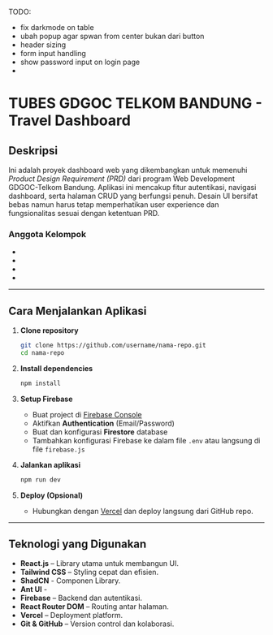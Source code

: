 
TODO:
- fix darkmode on table
- ubah popup agar spwan from center bukan dari button
- header sizing
- form input handling
- show password input on login page
-

# TUBES GDGOC TELKOM BANDUNG - Travel Dashboard

## Deskripsi

Ini adalah proyek dashboard web yang dikembangkan untuk memenuhi *Product Design Requirement (PRD)* dari program Web Development GDGOC-Telkom Bandung. Aplikasi ini mencakup fitur autentikasi, navigasi dashboard, serta halaman CRUD yang berfungsi penuh. Desain UI bersifat bebas namun harus tetap memperhatikan user experience dan fungsionalitas sesuai dengan ketentuan PRD.

### Anggota Kelompok 
-
- 
- 
- 

---

## Cara Menjalankan Aplikasi

1. **Clone repository**
   ```bash
   git clone https://github.com/username/nama-repo.git
   cd nama-repo
   ```

2. **Install dependencies**
   ```bash
   npm install
   ```

3. **Setup Firebase**
   - Buat project di [Firebase Console](https://console.firebase.google.com/)
   - Aktifkan **Authentication** (Email/Password)
   - Buat dan konfigurasi **Firestore** database
   - Tambahkan konfigurasi Firebase ke dalam file `.env` atau langsung di file `firebase.js`

4. **Jalankan aplikasi**
   ```bash
   npm run dev
   ```

5. **Deploy (Opsional)**
   - Hubungkan dengan [Vercel](https://vercel.com/) dan deploy langsung dari GitHub repo.

---

## Teknologi yang Digunakan

- **React.js** – Library utama untuk membangun UI.
- **Tailwind CSS** – Styling cepat dan efisien.
- **ShadCN** - Componen Library.
- **Ant UI** - 
- **Firebase** – Backend dan autentikasi.
- **React Router DOM** – Routing antar halaman.
- **Vercel** – Deployment platform.
- **Git & GitHub** – Version control dan kolaborasi.
